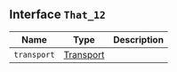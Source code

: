 ## Interface `That_12`

| Name | Type | Description |
| - | - | - |
| `transport` | [Transport](./Transport.md) | &nbsp; |
